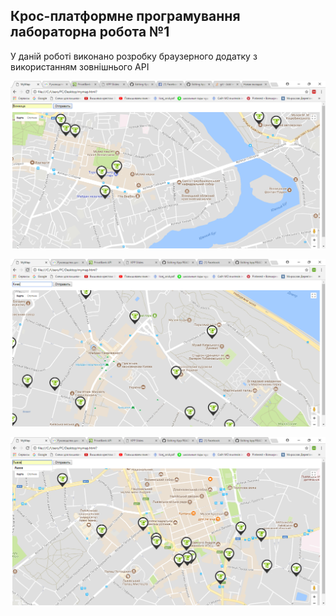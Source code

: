 ## Крос-платформне програмування лабораторна робота №1

У даній роботі виконано розробку браузерного додатку з використанням зовнішнього API

![alt text](https://github.com/MiroslavDerevianko/Kpp/blob/master/printscreen_01.png)

![alt text](https://github.com/MiroslavDerevianko/Kpp/blob/master/printscreen_02.png)

![alt text](https://github.com/MiroslavDerevianko/Kpp/blob/master/printscreen_03.png)
